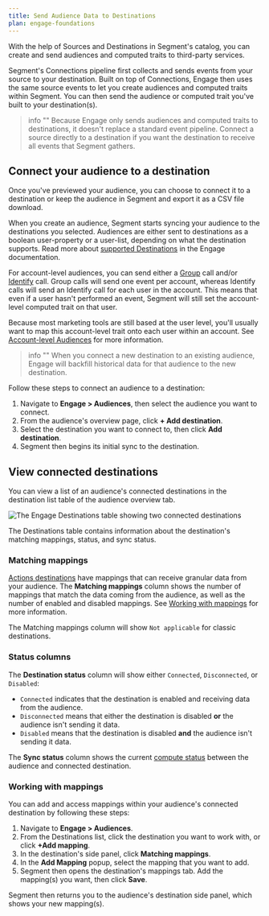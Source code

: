 ```yaml
---
title: Send Audience Data to Destinations
plan: engage-foundations
---
```


With the help of Sources and Destinations in Segment's catalog, you can create and send audiences and computed traits to third-party services.

Segment's Connections pipeline first collects and sends events from your source to your destination. Built on top of Connections, Engage then uses the same source events to let you create audiences and computed traits within Segment. You can then send the audience or computed trait you've built to your destination(s).

> info ""
> Because Engage only sends audiences and computed traits to destinations, it doesn't replace a standard event pipeline. Connect a source directly to a destination if you want the destination to receive all events that Segment gathers.

## Connect your audience to a destination

Once you've previewed your audience, you can choose to connect it to a destination or keep the audience in Segment and export it as a CSV file download.

When you create an audience, Segment starts syncing your audience to the destinations you selected. Audiences are either sent to destinations as a boolean user-property or a user-list, depending on what the destination supports. Read more about [supported Destinations](/docs/engage/using-engage-data/#compatible-engage-destinations) in the Engage documentation.

For account-level audiences, you can send either a [Group](/docs/connections/spec/group) call and/or [Identify](/docs/connections/spec/identify) call. Group calls will send one event per account, whereas Identify calls will send an Identify call for each user in the account. This means that even if a user hasn't performed an event, Segment will still set the account-level computed trait on that user.

Because most marketing tools are still based at the user level, you'll usually want to map this account-level trait onto each user within an account. See [Account-level Audiences](/docs/engage/audiences/account-audiences) for more information.

> info ""
> When you connect a new destination to an existing audience, Engage will backfill historical data for that audience to the new destination.

Follow these steps to connect an audience to a destination:

1. Navigate to **Engage > Audiences**, then select the audience you want to connect.
2. From the audience's overview page, click **+ Add destination**.
3. Select the destination you want to connect to, then click **Add destination**. 
4. Segment then begins its initial sync to the destination.

## View connected destinations

You can view a list of an audience's connected destinations in the destination list table of the audience overview tab. 

![The Engage Destinations table showing two connected destinations](/docs/engage/images/destinations_table.png)

The Destinations table contains information about the destination's matching mappings, status, and sync status.

### Matching mappings

[Actions destinations](/docs/connections/destinations/actions/) have mappings that can receive granular data from your audience. The **Matching mappings** column shows the number of mappings that match the data coming from the audience, as well as the number of enabled and disabled mappings. See [Working with mappings](#working-with-mappings) for more information.

The Matching mappings column will show `Not applicable` for classic destinations.

### Status columns

The **Destination status** column will show either `Connected`, `Disconnected`, or `Disabled`: 

- `Connected` indicates that the destination is enabled and receiving data from the audience. 
- `Disconnected` means that either the destination is disabled **or** the audience isn't sending it data.
- `Disabled` means that the destination is disabled **and** the audience isn't sending it data.

The **Sync status** column shows the current [compute status](/docs/engage/audiences/#compute-statuses) between the audience and connected destination.

### Working with mappings

You can add and access mappings within your audience's connected destination by following these steps:

1. Navigate to **Engage > Audiences**.
2. From the Destinations list, click the destination you want to work with, or click **+Add mapping**.
3. In the destination's side panel, click **Matching mappings**.
4. In the **Add Mapping** popup, select the mapping that you want to add.
5. Segment then opens the destination's mappings tab. Add the mapping(s) you want, then click **Save**.

Segment then returns you to the audience's destination side panel, which shows your new mapping(s).
